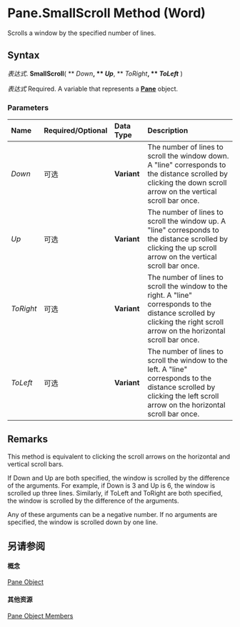 
# Pane.SmallScroll Method (Word)

Scrolls a window by the specified number of lines.


## Syntax

 _表达式_. **SmallScroll**( ** _Down_**, ** _Up_**, ** _ToRight_**, ** _ToLeft_** )

 _表达式_ Required. A variable that represents a **[Pane](4a0c2690-d9d2-4e34-fef4-cc41365f5251.md)** object.


### Parameters



|**Name**|**Required/Optional**|**Data Type**|**Description**|
|:-----|:-----|:-----|:-----|
| _Down_|可选|**Variant**|The number of lines to scroll the window down. A "line" corresponds to the distance scrolled by clicking the down scroll arrow on the vertical scroll bar once.|
| _Up_|可选|**Variant**|The number of lines to scroll the window up. A "line" corresponds to the distance scrolled by clicking the up scroll arrow on the vertical scroll bar once.|
| _ToRight_|可选|**Variant**|The number of lines to scroll the window to the right. A "line" corresponds to the distance scrolled by clicking the right scroll arrow on the horizontal scroll bar once.|
| _ToLeft_|可选|**Variant**|The number of lines to scroll the window to the left. A "line" corresponds to the distance scrolled by clicking the left scroll arrow on the horizontal scroll bar once.|

## Remarks

This method is equivalent to clicking the scroll arrows on the horizontal and vertical scroll bars.

If Down and Up are both specified, the window is scrolled by the difference of the arguments. For example, if Down is 3 and Up is 6, the window is scrolled up three lines. Similarly, if ToLeft and ToRight are both specified, the window is scrolled by the difference of the arguments.

Any of these arguments can be a negative number. If no arguments are specified, the window is scrolled down by one line.


## 另请参阅


#### 概念


[Pane Object](4a0c2690-d9d2-4e34-fef4-cc41365f5251.md)
#### 其他资源


[Pane Object Members](http://msdn.microsoft.com/library/e0739460-3209-f981-71ea-80a5ea7f8935%28Office.15%29.aspx)